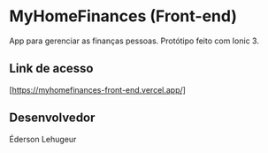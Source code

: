 # MyHomeFinances (Front-end)

App para gerenciar as finanças pessoas. Protótipo feito com Ionic 3.

## Link de acesso

[https://myhomefinances-front-end.vercel.app/]

## Desenvolvedor

Éderson Lehugeur
